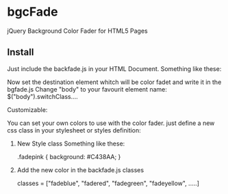 bgcFade
======

jQuery Background Color Fader for HTML5 Pages

Install
-------

Just include the backfade.js in your HTML Document.
Something like these: <script type="text/javascript" src="backfade.js"></script>

Now set the destination element whitch will be color fadet and write it in the bgfade.js
Change "body" to your favourit element name: 
$("body").switchClass....

Customizable:

You can set your own colors to use with the color fader.
just define a new css class in your stylesheet or styles definition:

1. New Style class
   Something like these:

   .fadepink
	{
		background: #C438AA;
	}
	
2. Add the new color in the backfade.js classes
  
   classes = ["fadeblue", "fadered", "fadegreen", "fadeyellow", .....]
